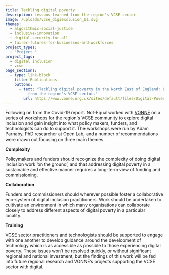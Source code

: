 ```yaml
---
title: Tackling digital poverty
description: Lessons learned from the region's VCSE sector
image: /uploads/vcse_digiexclusion_01.svg
themes:
  - algorithmic-social-justice
  - inclusive-innovation
  - digital-security-for-all
  - fairer-futures-for-businesses-and-workforces
project_types:
  - "Project "
project_tags:
  - digital inclusion
  - vcse
page_sections:
  - type: link-block
    title: Publications
    buttons:
      - text: "Tackling digital poverty in the North East of England: Lessons learned
          from the region's VCSE sector."
        url: https://www.vonne.org.uk/sites/default/files/Digital-Poverty-NE.pdf
---
```

Following on from the Covid-19 report. Not-Equal worked with [VONNE](https://www.vonne.org.uk/tackling-digital-poverty-north-east-lessons-learned-regions-vcse-community) on a series of workshops for the region's VCSE community to explore digital inclusion and gain insight into what policy makers, funders, and technologists can do to support it. The workshops were run by Adam Parnaby, PhD researcher at Open Lab, and a number of recommendations were drawn out focusing on three main themes. 

**Complexity** 

Policymakers and funders should recognize the complexity of doing digital inclusion work ‘on the ground’, and that addressing digital poverty in a sustainable and effective manner requires a long-term view of funding and commissioning. 

**Collaboration** 

Funders and commissioners should wherever possible foster a collaborative eco-system of digital inclusion practitioners. Work should be undertaken to cultivate an environment in which many organisations can collaborate closely to address different aspects of digital poverty in a particular locality. 

**Training** 

VCSE sector practitioners and technologists should be supported to engage with one another to develop guidance around the development of technology which is as accessible as possible to those experiencing digital poverty. These issues won’t be resolved quickly, or without significant regional and national investment, but the findings of this work will be fed into future regional research and VONNE’s projects supporting the VCSE sector with digital.